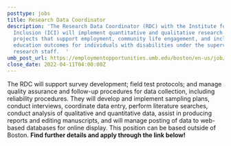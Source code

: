 ```yaml
---
posttype: jobs
title: Research Data Coordinator
description: 'The Research Data Coordinator (RDC) with the Institute for Community
  Inclusion (ICI) will implement quantitative and qualitative research and evaluation
  projects that support employment, community life engagement, and inclusive postsecondary
  education outcomes for individuals with disabilities under the supervision of senior
  research staff.  '
umb_post_url: https://employmentopportunities.umb.edu/boston/en-us/job/513346/research-data-coordinator
close_date: 2022-04-11T04:00:00Z
---
```


The RDC will support survey development; field test protocols; and manage quality assurance and follow-up procedures for data collection, including reliability procedures. They will develop and implement sampling plans, conduct interviews, coordinate data entry, perform literature searches, conduct analysis of qualitative and quantitative data, assist in producing reports and editing manuscripts, and will manage posting of data to web-based databases for online display. This position can be based outside of Boston. **Find further details and apply through the link below!**
